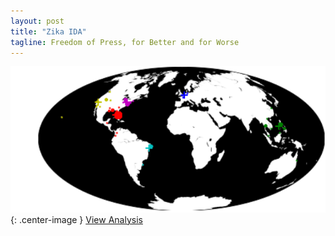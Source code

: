 ```yaml
---
layout: post
title: "Zika IDA"
tagline: Freedom of Press, for Better and for Worse 
---
```


![Zika](/assets/map.png){: .center-image }
[View Analysis](https://github.com/Cpruce/Notebooks/blob/master/ZikaDataAnalysis.ipynb)  
